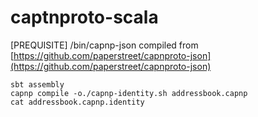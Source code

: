 captnproto-scala
================

[PREQUISITE] /bin/capnp-json compiled from [https://github.com/paperstreet/capnproto-json](https://github.com/paperstreet/capnproto-json)

    sbt assembly
    capnp compile -o./capnp-identity.sh addressbook.capnp
    cat addressbook.capnp.identity
